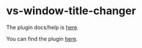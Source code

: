 vs-window-title-changer
=======================

The plugin docs/help is [here](http://htmlpreview.github.io/?https://github.com/pasztorpisti/vs-window-title-changer/blob/master/Forms/TitleSetupEditorHelp.html).

You can find the plugin [here](https://visualstudiogallery.msdn.microsoft.com/2e8ebfe4-023f-4c4d-9b7a-d05bbc5cb239).
